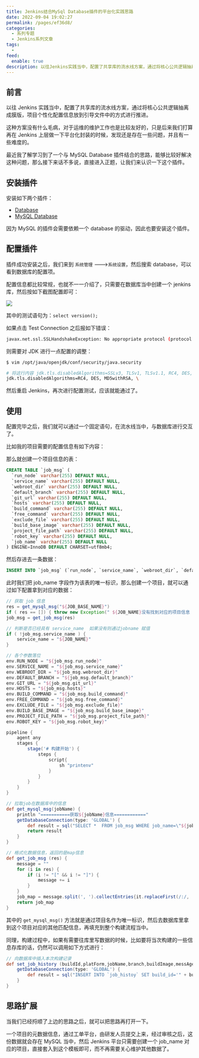 ```yaml
---
title: Jenkins结合MySql Database插件的平台化实践思路
date: 2022-09-04 19:02:27
permalink: /pages/ef36d8/
categories:
  - 系列专题
  - Jenkins系列文章
tags:
  -
feed:
  enable: true
description: 以往Jenkins实践当中，配置了共享库的流水线方案，通过将核心公共逻辑抽离成膜版，项目个性化配置信息放到引导文件中的方式进行推进。这种方案没有什么毛病，对于运维的维护工作也是比较友好的，只是后来我们打算再在Jenkins上层做一下平台化封装的时候，发现还是存在一些问题，并且有一些难度的。最近我了解学习到了一个与 MySQL Database 插件结合的思路，能够比较好解决这种问题，那么接下来话不多说，直接进入正题，让我们来认识一下这个插件。
---
```



## 前言

以往 Jenkins 实践当中，配置了共享库的流水线方案，通过将核心公共逻辑抽离成膜版，项目个性化配置信息放到引导文件中的方式进行推进。

这种方案没有什么毛病，对于运维的维护工作也是比较友好的，只是后来我们打算再在 Jenkins 上层做一下平台化封装的时候，发现还是存在一些问题，并且有一些难度的。

最近我了解学习到了一个与 MySQL Database 插件结合的思路，能够比较好解决这种问题，那么接下来话不多说，直接进入正题，让我们来认识一下这个插件。

## 安装插件

安装如下两个插件：

- [Database](https://plugins.jenkins.io/database/)
- [MySQL Database](https://plugins.jenkins.io/database-mysql/)

因为 MySQL 的插件会需要依赖一个 database 的驱动，因此也要安装这个插件。

## 配置插件

插件成功安装之后，我们来到 ` 系统管理 ` --->` 系统设置 `，然后搜索 database，可以看到数据库的配置项。

配置信息都比较常规，也就不一一介绍了，只需要在数据库当中创建一个 jenkins 库，然后按如下截图配置即可：

![](http://t.eryajf.net/imgs/2022/09/154a7c496ea4eac9.png)

其中的测试语句为：`select version();`

如果点击 Test Connection 之后报如下错误：

```sh
javax.net.ssl.SSLHandshakeException: No appropriate protocol (protocol is disabled or cipher suites are inappropriate)
```

则需要对 JDK 进行一点配置的调整：

```sh
$ vim /opt/java/openjdk/conf/security/java.security

# 将这行内容 jdk.tls.disabledAlgorithms=SSLv3, TLSv1, TLSv1.1, RC4, DES, MD5withRSA, \   中的 SSL 部分删去，改后的效果如下
jdk.tls.disabledAlgorithms=RC4, DES, MD5withRSA, \
```

然后重启 Jenkins，再次进行配置测试，应该就能通过了。

## 使用

配置完毕之后，我们就可以通过一个固定语句，在流水线当中，与数据库进行交互了。

比如我的项目需要的配置信息有如下内容：

那么就创建一个项目信息的表：

```sql
CREATE TABLE `job_msg` (
  `run_node` varchar(255) DEFAULT NULL,
  `service_name` varchar(255) DEFAULT NULL,
  `webroot_dir` varchar(255) DEFAULT NULL,
  `default_branch` varchar(255) DEFAULT NULL,
  `git_url` varchar(255) DEFAULT NULL,
  `hosts` varchar(255) DEFAULT NULL,
  `build_command` varchar(255) DEFAULT NULL,
  `free_command` varchar(255) DEFAULT NULL,
  `exclude_file` varchar(255) DEFAULT NULL,
  `build_base_image` varchar(255) DEFAULT NULL,
  `project_file_path` varchar(255) DEFAULT NULL,
  `robot_key` varchar(255) DEFAULT NULL,
  `job_name` varchar(255) DEFAULT NULL
) ENGINE=InnoDB DEFAULT CHARSET=utf8mb4;
```

然后存进去一条数据：

```sql
INSERT INTO `job_msg` (`run_node`, `service_name`, `webroot_dir`, `default_branch`, `git_url`, `hosts`, `build_command`, `free_command`, `exclude_file`, `build_base_image`, `project_file_path`, `robot_key`, `job_name`) VALUES ('master', 't-eryajf-blog.eryajf.net', '/data/www/${SERVICE_NAME}', 'main', 'https://jihulab.com/eryajf-jenkins/eryajf-blog.git', 'ALL\\n172.19.192.132', 'echo test', 'chown -R www.www /data/www/${SERVICE_NAME}/', 'ansible_tmp\\nansible_tmp@tmp\\n.git\\nnode_modules', 'eryajf/node:10.6', '.', '6a781aaf-0cda-41ab-9bd2-ed81ee7fc7d2', 'test-eryajf-blog');
```

此时我们把 job_name 字段作为该表的唯一标识，那么创建一个项目，就可以通过如下配置拿到对应的数据：

```groovy
// 获取 job 信息
res = get_mysql_msg("${JOB_BASE_NAME}")
if ( res == []) { throw new Exception(" ${JOB_NAME}没有找到对应的项目信息 ") }
job_msg = get_job_msg(res)

// 判断是否已经具有 service_name  如果没有则通过jobname 赋值
if ( !job_msg.service_name ) {
    service_name = "${JOB_NAME}"
}

// 各个参数落位
env.RUN_NODE = "${job_msg.run_node}"
env.SERVICE_NAME = "${job_msg.service_name}"
env.WEBROOT_DIR = "${job_msg.webroot_dir}"
env.DEFAULT_BRANCH = "${job_msg.default_branch}"
env.GIT_URL = "${job_msg.git_url}"
env.HOSTS = "${job_msg.hosts}"
env.BUILD_COMMAND = "${job_msg.build_command}"
env.FREE_COMMAND = "${job_msg.free_command}"
env.EXCLUDE_FILE = "${job_msg.exclude_file}"
env.BUILD_BASE_IMAGE = "${job_msg.build_base_image}"
env.PROJECT_FILE_PATH = "${job_msg.project_file_path}"
env.ROBOT_KEY = "${job_msg.robot_key}"

pipeline {
    agent any
    stages {
        stage('# 构建开始') {
            steps {
                script{
                    sh "printenv"
                }
            }
        }
    }
}

// 拉取job在数据库中的信息
def get_mysql_msg(jobName) {
    println "===========获取${jobName}信息============"
    getDatabaseConnection(type: 'GLOBAL') {
        def result = sql("SELECT *  FROM job_msg WHERE job_name=\"${jobName}\"")
        return result
    }
}

// 格式化数据信息，返回的是map信息
def get_job_msg (res) {
    message = ""
    for (i in res) {
        if (i != "[" && i != "]") {
            message += i
        }
    }
    job_map = message.split(', ').collectEntries{it.replaceFirst(/:/, '000000').minus("]").minus("[").split('000000') as List}
    return job_map
}

```

其中的 `get_mysql_msg()` 方法就是通过项目名作为唯一标识，然后去数据库里拿到这个项目对应的其他匹配信息，再填充到整个构建流程当中。

同理，构建过程中，如果有需要往库里写数据的时候，比如要将当次构建的一些信息存库的话，仍然可以调用如下方式进行：

```groovy
// 向数据库中插入本次构建记录
def set_job_history (buildId,platForm,jobName,branch,buildImage,messAge,build_user) {
    getDatabaseConnection(type: 'GLOBAL') {
        def result = sql("INSERT INTO `job_histoy` SET build_id='" + buildId + "',platform= '" + platForm + "',job_name= '" + jobName + "',branch= '" + branch + "',build_image= '" + buildImage + "',build_user='" + build_user + "',message= '" + messAge + "';")
    }
}
```

## 思路扩展

当我们已经捋顺了上边的思路之后，就可以把思路再打开一下。

一个项目的元数据信息，通过工单平台，由研发人员提交上来，经过审核之后，这份数据就会存在 MySQL 当中，然后 Jenkins 平台只需要创建一个 job_name 对应的项目，直接套入到这个模板即可，而不再需要关心维护其他数据了。
